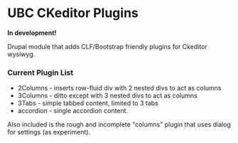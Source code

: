# UBC CKeditor Plugins 

**In development!**

Drupal module that adds CLF/Bootstrap friendly plugins for Ckeditor wysiwyg.

### Current Plugin List

* 2Columns - inserts row-fluid div with 2 nested divs to act as columns
* 3Columns - ditto except with 3 nested divs to act as columns
* 3Tabs - simple tabbed content, limited to 3 tabs
* accordion - single accordion content.

Also included is the rough and incomplete "columns" plugin that uses dialog for settings (as experiment).





